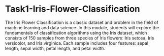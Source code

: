 # Task1-Iris-Flower-Classification
 The Iris Flower Classification is a classic dataset and problem in the field of machine learning and data science. In this module, students will explore the fundamentals of classification algorithms using the Iris dataset, which consists of 150 samples from three species of Iris flowers: Iris setosa, Iris versicolor, and Iris virginica. Each sample includes four features: sepal length, sepal width, petal length, and petal width.
